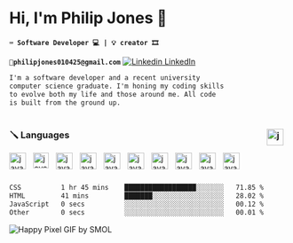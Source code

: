#  Hi, I'm Philip Jones 👋

**` ⌨️ Software Developer 💻 | 💡 creator 🎞️ `**

**`📧philipjones010425@gmail.com`** [![Linkedin](https://i.sstatic.net/gVE0j.png) LinkedIn](https://www.linkedin.com/in/philip-jones-12b2181b2/)
```txt
I'm a software developer and a recent university 
computer science graduate. I'm honing my coding skills 
to evolve both my life and those around me. All code 
is built from the ground up.
```
#

<h3>🪛 Languages <img align="right" alt="java" width="30px" style="padding-right:10px;" src= "https://github.com/user-attachments/assets/99c8ab05-03b4-4312-9c3f-8f1fc7d8cdc6" /> </h3>

<img align="left" alt="java" width="30px" style="padding-right:10px;" src="https://cdn.jsdelivr.net/gh/devicons/devicon@latest/icons/python/python-original.svg" />
<img align="left" alt="java" width="28px" style="padding-right:10px;" src="https://cdn.jsdelivr.net/gh/devicons/devicon@latest/icons/java/java-plain.svg" />
<img align="left" alt="java" width="30px" style="padding-right:10px;" src="https://cdn.jsdelivr.net/gh/devicons/devicon@latest/icons/react/react-original.svg" />
 <img align="left" alt="java" width="30px" style="padding-right:10px;" src="https://cdn.jsdelivr.net/gh/devicons/devicon@latest/icons/cplusplus/cplusplus-original.svg" />
<img align="left" alt="java" width="30px" style="padding-right:10px;" src="https://cdn.jsdelivr.net/gh/devicons/devicon@latest/icons/typescript/typescript-original.svg" />
<img align="left" alt="java" width="30px" style="padding-right:10px;" src="https://cdn.jsdelivr.net/gh/devicons/devicon@latest/icons/visualbasic/visualbasic-original.svg" />
<img align="left" alt="java" width="30px" style="padding-right:10px;" src="https://cdn.jsdelivr.net/gh/devicons/devicon@latest/icons/linux/linux-original.svg" />
<img align="left" alt="java" width="30px" style="padding-right:10px;" src="https://cdn.jsdelivr.net/gh/devicons/devicon@latest/icons/azure/azure-original.svg" />      
<img align="left" alt="java" width="30px" style="padding-right:10px;" src="https://cdn.jsdelivr.net/gh/devicons/devicon@latest/icons/azuresqldatabase/azuresqldatabase-original.svg" />
<img align="left" alt="java" width="30px" style="padding-right:10px;" src="https://cdn.jsdelivr.net/gh/devicons/devicon@latest/icons/pandas/pandas-original.svg" />
<br />

#
<!--START_SECTION:waka-->

```txt
CSS          1 hr 45 mins    ██████████████████░░░░░░░   71.85 %
HTML         41 mins         ███████░░░░░░░░░░░░░░░░░░   28.02 %
JavaScript   0 secs          ░░░░░░░░░░░░░░░░░░░░░░░░░   00.12 %
Other        0 secs          ░░░░░░░░░░░░░░░░░░░░░░░░░   00.01 %
```

<!--END_SECTION:waka-->

![Happy Pixel GIF by SMOL](https://github.com/user-attachments/assets/8269f923-57b7-42b5-aaba-f8ef3712d410)


